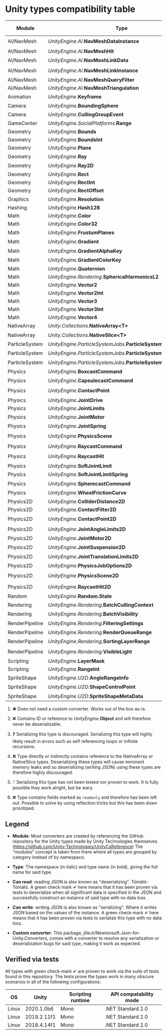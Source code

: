 # Unity types compatibility table

| Module | Type | Can read | Can write | Custom converter
| --- | --- | --- | --- | --- |
| AI/NavMesh | _UnityEngine.<i></i>AI_.**NavMeshDataInstance** | ❌<sup>[[2]](#footnote-2)</sup> | ❓<sup>[[3]](#footnote-3)</sup> | ❌<sup>[[2]](#footnote-2)</sup>
| AI/NavMesh | _UnityEngine.<i></i>AI_.**NavMeshHit** | ✔ | ✔ | ✖<sup>[[1]](#footnote-1)</sup>
| AI/NavMesh | _UnityEngine.<i></i>AI_.**NavMeshLinkData** | ✔ | ✔ | ✖<sup>[[1]](#footnote-1)</sup>
| AI/NavMesh | _UnityEngine.<i></i>AI_.**NavMeshLinkInstance** | ❌<sup>[[2]](#footnote-2)</sup> | ❓<sup>[[3]](#footnote-3)</sup> | ❌<sup>[[2]](#footnote-2)</sup>
| AI/NavMesh | _UnityEngine.<i></i>AI_.**NavMeshQueryFilter** | ✔ | ✔ | ✔
| AI/NavMesh | _UnityEngine.<i></i>AI_.**NavMeshTriangulation** | ✔ | ✔ | ✔
| Animation | _UnityEngine_.**Keyframe** | ✔ | ✔ | ✖<sup>[[1]](#footnote-1)</sup>
| Camera | _UnityEngine_.**BoundingSphere** | ✔ | ✔ | ✖<sup>[[1]](#footnote-1)</sup>
| Camera | _UnityEngine_.**CullingGroupEvent** | ✔ | ✔ | ✔
| GameCenter | _UnityEngine.SocialPlatforms_.**Range** | ✔ | ✔ | ✖<sup>[[1]](#footnote-1)</sup>
| Geometry | _UnityEngine_.**Bounds** | ✔ | ✔ | ✔
| Geometry | _UnityEngine_.**BoundsInt** | ✔ | ✔ | ✔
| Geometry | _UnityEngine_.**Plane** | ✔ | ✔ | ✔
| Geometry | _UnityEngine_.**Ray** | ✔ | ✔ | ✖<sup>[[1]](#footnote-1)</sup>
| Geometry | _UnityEngine_.**Ray2D** | ✔ | ✔ | ✖<sup>[[1]](#footnote-1)</sup>
| Geometry | _UnityEngine_.**Rect** | ✔ | ✔ | ✔
| Geometry | _UnityEngine_.**RectInt** | ✔ | ✔ | ✔
| Geometry | _UnityEngine_.**RectOffset** | ✔ | ✔ | ✔
| Graphics | _UnityEngine_.**Resolution** | ✔ | ✔ | ✖<sup>[[1]](#footnote-1)</sup>
| Hashing | _UnityEngine_.**Hash128** | ✔ | ✔ | ✔
| Math | _UnityEngine_.**Color** | ✔ | ✔ | ✔
| Math | _UnityEngine_.**Color32** | ✔ | ✔ | ✔
| Math | _UnityEngine_.**FrustumPlanes** | ✔ | ✔ | ✖<sup>[[1]](#footnote-1)</sup>
| Math | _UnityEngine_.**Gradient** | ✔ | ✔ | ✖<sup>[[1]](#footnote-1)</sup>
| Math | _UnityEngine_.**GradientAlphaKey** | ✔ | ✔ | ✖<sup>[[1]](#footnote-1)</sup>
| Math | _UnityEngine_.**GradientColorKey** | ✔ | ✔ | ✖<sup>[[1]](#footnote-1)</sup>
| Math | _UnityEngine_.**Quaternion** | ✔ | ✔ | ✔
| Math | _UnityEngine.Rendering_.**SphericalHarmonicsL2** | ✔ | ✔ | ✔
| Math | _UnityEngine_.**Vector2** | ✔ | ✔ | ✔
| Math | _UnityEngine_.**Vector2Int** | ✔ | ✔ | ✔
| Math | _UnityEngine_.**Vector3** | ✔ | ✔ | ✔
| Math | _UnityEngine_.**Vector3Int** | ✔ | ✔ | ✔
| Math | _UnityEngine_.**Vector4** | ✔ | ✔ | ✔
| NativeArray | _Unity.Collections_.**NativeArray&lt;T&gt;** | ❌<sup>[[4]](#footnote-4)</sup> | ✔ | ✔
| NativeArray | _Unity.Collections_.**NativeSlice&lt;T&gt;** | ❌<sup>[[4]](#footnote-4)</sup> | ✔ | ✔
| ParticleSystem | _UnityEngine.ParticleSystemJobs_.**ParticleSystemJobData** | ❌<sup>[[4]](#footnote-4)</sup> | ❔<sup>[[5]](#footnote-5)</sup> | ❌<sup>[[4]](#footnote-4)</sup>
| ParticleSystem | _UnityEngine.ParticleSystemJobs_.**ParticleSystemNativeArray3** | ❌<sup>[[4]](#footnote-4)</sup> | ❔<sup>[[5]](#footnote-5)</sup> | ❌<sup>[[4]](#footnote-4)</sup>
| ParticleSystem | _UnityEngine.ParticleSystemJobs_.**ParticleSystemNativeArray4** | ❌<sup>[[4]](#footnote-4)</sup> | ❔<sup>[[5]](#footnote-5)</sup> | ❌<sup>[[4]](#footnote-4)</sup>
| Physics | _UnityEngine_.**BoxcastCommand** | ✔ | ✔ | ✖<sup>[[1]](#footnote-1)</sup>
| Physics | _UnityEngine_.**CapsulecastCommand** | ✔ | ✔ | ✖<sup>[[1]](#footnote-1)</sup>
| Physics | _UnityEngine_.**ContactPoint** | ❌<sup>[[2]](#footnote-2)</sup> | ❓<sup>[[3]](#footnote-3)</sup> | ❌<sup>[[2]](#footnote-2)</sup>
| Physics | _UnityEngine_.**JointDrive** | ✔ | ✔ | ✔
| Physics | _UnityEngine_.**JointLimits** | ✔ | ✔ | ✔
| Physics | _UnityEngine_.**JointMotor** | ✔ | ✔ | ✖<sup>[[1]](#footnote-1)</sup>
| Physics | _UnityEngine_.**JointSpring** | ✔ | ✔ | ✖<sup>[[1]](#footnote-1)</sup>
| Physics | _UnityEngine_.**PhysicsScene** | ❌<sup>[[2]](#footnote-2)</sup> | ❓<sup>[[3]](#footnote-3)</sup> | ❌<sup>[[2]](#footnote-2)</sup>
| Physics | _UnityEngine_.**RaycastCommand** | ✔ | ✔ | ✖<sup>[[1]](#footnote-1)</sup>
| Physics | _UnityEngine_.**RaycastHit** | ❌<sup>[[2]](#footnote-2)</sup> | ❓<sup>[[3]](#footnote-3)</sup> | ❌<sup>[[2]](#footnote-2)</sup>
| Physics | _UnityEngine_.**SoftJointLimit** | ✔ | ✔ | ✔
| Physics | _UnityEngine_.**SoftJointLimitSpring** | ✔ | ✔ | ✖<sup>[[1]](#footnote-1)</sup>
| Physics | _UnityEngine_.**SpherecastCommand** | ✔ | ✔ | ✖<sup>[[1]](#footnote-1)</sup>
| Physics | _UnityEngine_.**WheelFrictionCurve** | ✔ | ✔ | ✖<sup>[[1]](#footnote-1)</sup>
| Physics2D | _UnityEngine_.**ColliderDistance2D** | ✔ | ✔ | ✔
| Physics2D | _UnityEngine_.**ContactFilter2D** | ✔ | ✔ | ✔
| Physics2D | _UnityEngine_.**ContactPoint2D** | ❌<sup>[[2]](#footnote-2)</sup> | ❓<sup>[[3]](#footnote-3)</sup> | ❌<sup>[[2]](#footnote-2)</sup>
| Physics2D | _UnityEngine_.**JointAngleLimits2D** | ✔ | ✔ | ✖<sup>[[1]](#footnote-1)</sup>
| Physics2D | _UnityEngine_.**JointMotor2D** | ✔ | ✔ | ✖<sup>[[1]](#footnote-1)</sup>
| Physics2D | _UnityEngine_.**JointSuspension2D** | ✔ | ✔ | ✖<sup>[[1]](#footnote-1)</sup>
| Physics2D | _UnityEngine_.**JointTranslationLimits2D** | ✔ | ✔ | ✖<sup>[[1]](#footnote-1)</sup>
| Physics2D | _UnityEngine_.**PhysicsJobOptions2D** | ✔ | ✔ | ✖<sup>[[1]](#footnote-1)</sup>
| Physics2D | _UnityEngine_.**PhysicsScene2D** | ❌<sup>[[2]](#footnote-2)</sup> | ❓<sup>[[3]](#footnote-3)</sup> | ❌<sup>[[2]](#footnote-2)</sup>
| Physics2D | _UnityEngine_.**RaycastHit2D** | ❌<sup>[[2]](#footnote-2)</sup> | ❓<sup>[[3]](#footnote-3)</sup> | ❌<sup>[[2]](#footnote-2)</sup>
| Random | _UnityEngine_.**Random.State** | ✔ | ✔ | ✔
| Rendering | _UnityEngine.Rendering_.**BatchCullingContext** | ❌<sup>[[4]](#footnote-4)</sup> | ❔<sup>[[5]](#footnote-5)</sup> | ❌<sup>[[4]](#footnote-4)</sup>
| Rendering | _UnityEngine.Rendering_.**BatchVisibility** | ❌<sup>[[4]](#footnote-6)</sup> | ❔<sup>[[5]](#footnote-5)</sup> | ❌<sup>[[4]](#footnote-6)</sup>
| RenderPipeline | _UnityEngine.Rendering_.**FilteringSettings** | ✔ | ✔ | ✖<sup>[[1]](#footnote-1)</sup>
| RenderPipeline | _UnityEngine.Rendering_.**RenderQueueRange** | ✔ | ✔ | ✖<sup>[[1]](#footnote-1)</sup>
| RenderPipeline | _UnityEngine.Rendering_.**SortingLayerRange** | ✔ | ✔ | ✖<sup>[[1]](#footnote-1)</sup>
| RenderPipeline | _UnityEngine.Rendering_.**VisibleLight** | ❌<sup>[[2]](#footnote-2)</sup> | ❓<sup>[[3]](#footnote-3)</sup> | ❌<sup>[[2]](#footnote-2)</sup>
| Scripting | _UnityEngine_.**LayerMask** | ✔ | ✔ | ✔
| Scripting | _UnityEngine_.**RangeInt** | ✔ | ✔ | ✔
| SpriteShape | _UnityEngine.U2D_.**AngleRangeInfo** | ✔ | ✔ | ✖<sup>[[1]](#footnote-1)</sup>
| SpriteShape | _UnityEngine.U2D_.**ShapeControlPoint** | ✔ | ✔ | ✖<sup>[[1]](#footnote-1)</sup>
| SpriteShape | _UnityEngine.U2D_.**SpriteShapeMetaData** | ✔ | ✔ | ✖<sup>[[1]](#footnote-1)</sup>

1. ✖<a name="footnote-1"></a> Does not need a custom converter. Works out of the
    box as-is.

2. ❌<a name="footnote-2"></a> Contains ID or reference to _UnityEngine_.**Object** and
    will therefore never be deserializable.

3. ❓<a name="footnote-3"></a> Serializing this type is discouraged. Serializing
    this type will highly likely result in errors such as self referencing loops
    or infinite recursions.

4. ❌<a name="footnote-4"></a> Type directly or indirectly contains reference to
    the NativeArray or NativeSlice types. Deserializing these types will cause
    imminent memory leaks and so deserializing (writing JSON) using these types
    are therefore highly discouraged.

5. ❔<a name="footnote-5"></a> Serializing this type has not been tested nor
    proven to work. It is fully possible they work alright, but be wary.
    
6. ❌<a name="footnote-6"></a> Type contains fields marked as `readonly` and
    therefore has been left out. Possible to solve by using reflection tricks
    but this has been down prioritized.

## Legend

- **Module**: Most converters are created by referencing the GitHub repository
  for the Unity types made by Unity Technologies themselves.
  (<https://github.com/Unity-Technologies/UnityCsReference>)
  The "modules" concept is taken from there where all types are grouped by
  category instead of by namespace.

- **Type**: The namespace (in italic) and type name (in bold), giving the full
  name for said type.

- **Can read**: reading JSON is also known as "deserializing". Tómàtò-Tómátó.
  A green check mark ✔ here means that it has been proven via tests to
  deserialize when all significant data is specified in the JSON and
  successfully construct an instance of said type with no data loss.

- **Can write**: writing JSON is also known as "serializing". Where it writes
  JSON based on the values of the instance. A green check-mark ✔ here means
  that it has been proven via tests to serialize this type with no data loss.

- **Custom converter**: This package,
  jilleJr/Newtonsoft.Json-for-Unity.Converters, comes with a converter to
  resolve any serialization or deserialization bugs for said type, making it
  work as expected.

## Verified via tests

All types with green check-mark ✔ are proven to work via the suite of tests
found in this repository. The tests prove the types work in many obscure
scenarios in all of the following configurations:

| OS | Unity | Scripting runtime | API compatability mode |
| --- | --- | ---- | ---- |
| Linux | 2020.1.0b6 | Mono | .NET Standard 2.0
| Linux | 2019.2.11f1 | Mono | .NET Standard 2.0
| Linux | 2018.4.14f1 | Mono | .NET Standard 2.0

